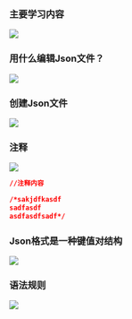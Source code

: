### 主要学习内容
![](https://linwentao785293209.github.io/images/%E6%95%B0%E6%8D%AE%E5%AD%98%E5%82%A8/%E6%95%B0%E6%8D%AE%E6%8C%81%E4%B9%85%E5%8C%96/Unity/05.Json%E5%9F%BA%E7%A1%80%E7%9F%A5%E8%AF%86/2.Json%E6%96%87%E4%BB%B6%E6%A0%BC%E5%BC%8F-Json%E5%9F%BA%E6%9C%AC%E8%AF%AD%E6%B3%95/2.png)
### 用什么编辑Json文件？
![](https://linwentao785293209.github.io/images/%E6%95%B0%E6%8D%AE%E5%AD%98%E5%82%A8/%E6%95%B0%E6%8D%AE%E6%8C%81%E4%B9%85%E5%8C%96/Unity/05.Json%E5%9F%BA%E7%A1%80%E7%9F%A5%E8%AF%86/2.Json%E6%96%87%E4%BB%B6%E6%A0%BC%E5%BC%8F-Json%E5%9F%BA%E6%9C%AC%E8%AF%AD%E6%B3%95/3.png)
### 创建Json文件
![](https://linwentao785293209.github.io/images/%E6%95%B0%E6%8D%AE%E5%AD%98%E5%82%A8/%E6%95%B0%E6%8D%AE%E6%8C%81%E4%B9%85%E5%8C%96/Unity/05.Json%E5%9F%BA%E7%A1%80%E7%9F%A5%E8%AF%86/2.Json%E6%96%87%E4%BB%B6%E6%A0%BC%E5%BC%8F-Json%E5%9F%BA%E6%9C%AC%E8%AF%AD%E6%B3%95/4.png)
### 注释
![](https://linwentao785293209.github.io/images/%E6%95%B0%E6%8D%AE%E5%AD%98%E5%82%A8/%E6%95%B0%E6%8D%AE%E6%8C%81%E4%B9%85%E5%8C%96/Unity/05.Json%E5%9F%BA%E7%A1%80%E7%9F%A5%E8%AF%86/2.Json%E6%96%87%E4%BB%B6%E6%A0%BC%E5%BC%8F-Json%E5%9F%BA%E6%9C%AC%E8%AF%AD%E6%B3%95/5.png)
```json
//注释内容

/*sakjdfkasdf
sadfasdf
asdfasdfsadf*/
```
### Json格式是一种键值对结构
![](https://linwentao785293209.github.io/images/%E6%95%B0%E6%8D%AE%E5%AD%98%E5%82%A8/%E6%95%B0%E6%8D%AE%E6%8C%81%E4%B9%85%E5%8C%96/Unity/05.Json%E5%9F%BA%E7%A1%80%E7%9F%A5%E8%AF%86/2.Json%E6%96%87%E4%BB%B6%E6%A0%BC%E5%BC%8F-Json%E5%9F%BA%E6%9C%AC%E8%AF%AD%E6%B3%95/6.png)

### 语法规则
![](https://linwentao785293209.github.io/images/%E6%95%B0%E6%8D%AE%E5%AD%98%E5%82%A8/%E6%95%B0%E6%8D%AE%E6%8C%81%E4%B9%85%E5%8C%96/Unity/05.Json%E5%9F%BA%E7%A1%80%E7%9F%A5%E8%AF%86/2.Json%E6%96%87%E4%BB%B6%E6%A0%BC%E5%BC%8F-Json%E5%9F%BA%E6%9C%AC%E8%AF%AD%E6%B3%95/7.png)